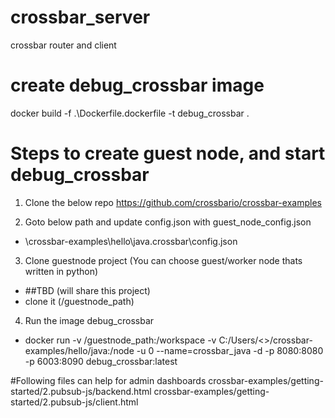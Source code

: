 # crossbar_server
crossbar router and client

# create debug_crossbar image
docker build -f .\Dockerfile.dockerfile -t debug_crossbar .


# Steps to create guest node, and start debug_crossbar
1. Clone the below repo
https://github.com/crossbario/crossbar-examples

2. Goto below path and update config.json with guest_node_config.json
- \crossbar-examples\hello\java\.crossbar\config.json

3. Clone guestnode project (You can choose guest/worker node thats written in python)
- ##TBD (will share this project)
- clone it (/guestnode_path)

4. Run the image debug_crossbar
- docker run -v /guestnode_path:/workspace -v  C:/Users/<>/crossbar-examples/hello/java:/node -u 0 --name=crossbar_java  -d -p 8080:8080 -p 6003:8090   debug_crossbar:latest



#Following files can help for admin dashboards
crossbar-examples/getting-started/2.pubsub-js/backend.html
crossbar-examples/getting-started/2.pubsub-js/client.html

